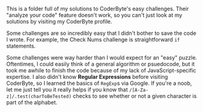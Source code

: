 This is a folder full of my solutions to CoderByte's easy challenges. Their "analyze your code" feature doesn't work, so you can't just look at my solutions by visiting my CoderByte profile.

Some challenges are so incredibly easy that I didn't bother to save the code I wrote. For example, the Check Nums challenge is straightforward `if` statements.

Some challenges were way harder than I would expect for an "easy" puzzle. Oftentimes, I could easily think of a general algorithm or psuedocode, but it took me awhile to finish the code because of my lack of JavaScript-specific expertise. I also didn't know **Regular Expressions** before visiting CoderByte, so I learned the basics of `RegExp`s via Google. If you're a noob, let me just tell you it really helps if you know that `/[A-Za-z]/.test(charToBeTested)` checks to see whether or not a given character is part of the alphabet.